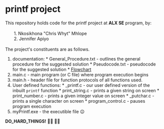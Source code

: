  # printf project 
 This repository holds code for the printf project at **ALX SE** program, by:<br><br>
 &emsp;&emsp;1. Nkosikhona "Chris Whyt" Mhlope<br>
 &emsp;&emsp;2. Jennifer Apiyo<br><br>
 The project's constituents are as follows.
 1. documentation:
         * General_Procedure.txt - outlines the general procedure for the suggested solution
         * Pseudocode.txt - pseudocode for the suggested solution
         * [Flowchart](https://drive.google.com/file/d/1Sad4i_u5OeLKpJahuod9VuA5oiPMAQ9G/view?usp=sharing)
 1. main.c - main program (or C file) where program execution begins
 2. main.h - header file for function protocols of all functions used.
 3. User defined functions:
         * _printf.c - our user defined version of the inbuilt ```printf``` function
         * print_string.c - prints a given string on screen
         * print_number.c - prints a given integer value on screen
         * _putchar.c - prints a single character on screen
         * program_control.c  - pauses program execution
 5. myPrintf.exe - the executible file :wink:

**DO_HARD_THINGS!** :man_technologist: :woman_technologist:
